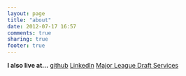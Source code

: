 ```yaml
---
layout: page
title: "about"
date: 2012-07-17 16:57
comments: true
sharing: true
footer: true
---
```


**I also live at...**
[github](https://github.com/ajonas04)
[LinkedIn](http://www.linkedin.com/pub/adam-jonas/2a/518/677)
[Major League Draft Services](http://mldraft.com)

